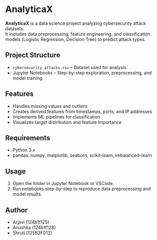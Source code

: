# AnalyticaX

**AnalyticaX** is a data science project analyzing cybersecurity attack datasets.  
It includes data preprocessing, feature engineering, and classification models (Logistic Regression, Decision Tree) to predict attack types.

## Project Structure
- `cybersecurity_attacks.csv` – Dataset used for analysis  
- Jupyter Notebooks – Step-by-step exploration, preprocessing, and model training  

## Features
- Handles missing values and outliers  
- Creates derived features from timestamps, ports, and IP addresses  
- Implements ML pipelines for classification  
- Visualizes target distribution and feature importance  

## Requirements
- Python 3.x  
- pandas, numpy, matplotlib, seaborn, scikit-learn, imbalanced-learn  

## Usage
1. Open the folder in Jupyter Notebook or VSCode.  
2. Run notebooks step-by-step to reproduce data preprocessing and model results.  

## Author
- Arjavi (124b1f125)
- Anushka (124b1f128)
- Shruti (125B2F012)

